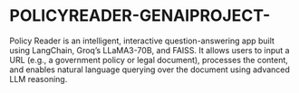 # POLICYREADER-GENAIPROJECT-
Policy Reader is an intelligent, interactive question-answering app built using LangChain, Groq’s LLaMA3-70B, and FAISS. It allows users to input a URL (e.g., a government policy or legal document), processes the content, and enables natural language querying over the document using advanced LLM reasoning.

